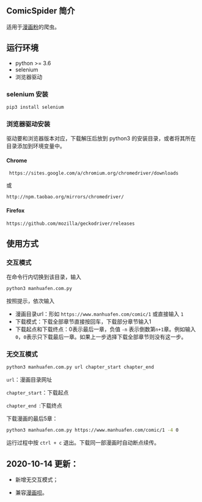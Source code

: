 ## ComicSpider 简介
适用于[漫画粉](https://www.manhuafen.com/)的爬虫。
## 运行环境
- python >= 3.6
- selenium
- 浏览器驱动
### selenium 安装
```sh
pip3 install selenium
```
### 浏览器驱动安装
驱动要和浏览器版本对应，下载解压后放到 python3 的安装目录，或者将其所在目录添加到环境变量中。
#### Chrome

```
 https://sites.google.com/a/chromium.org/chromedriver/downloads
```
或
```
http://npm.taobao.org/mirrors/chromedriver/
```

#### Firefox
```
https://github.com/mozilla/geckodriver/releases
```
## 使用方式
### 交互模式
在命令行内切换到该目录，输入
```sh
python3 manhuafen.com.py
```
按照提示，依次输入
- 漫画目录url：形如 ```https://www.manhuafen.com/comic/1``` 或直接输入 ```1```
- 下载模式：下载全部章节直接按回车，下载部分章节输入1
- 下载起点和下载终点：0表示最后一章，负值 ```-n``` 表示倒数第```n+1```章。例如输入```0```，```0```表示只下载最后一章。如果上一步选择下载全部章节则没有这一步。
### 无交互模式

```sh
python3 manhuafen.com.py url chapter_start chapter_end
```
```url```：漫画目录网址

```chapter_start```：下载起点

```chapter_end ```:下载终点

下载漫画的最后5章：
```sh
python3 manhuafen.com.py https://www.manhuafen.com/comic/1 -4 0
```


运行过程中按 ```ctrl + c``` 退出。下载同一部漫画时自动断点续传。

## 2020-10-14 更新：

- 新增无交互模式；

- 兼容[漫画呗](https://www.manhuabei.com/)。
